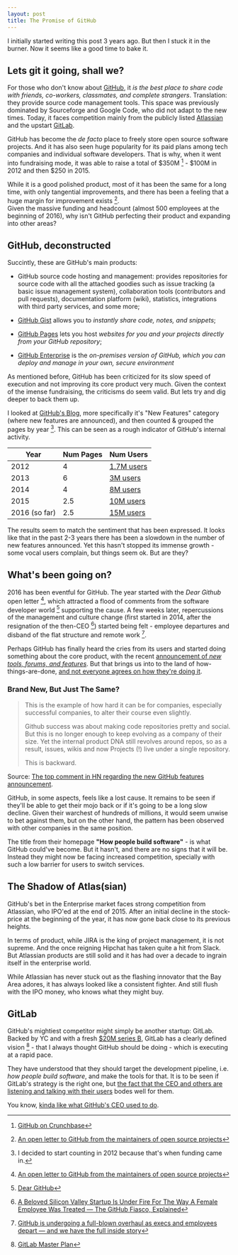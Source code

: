 ```yaml
---
layout: post
title: The Promise of GitHub
---
```


I initially started writing this post 3 years ago. But then I stuck it in the burner. Now it seems like a good time to bake it.



## Lets git it going, shall we?

For those who don't know about [GitHub](https://github.com/), it *is the best place to share code with friends, co-workers, classmates, and complete strangers*.
Translation: they provide source code management tools. This space was previously dominated by Sourceforge and Google Code, who did not adapt to the new times. Today, it faces competition mainly from the publicly listed [Atlassian](https://www.atlassian.com/) and the upstart [GitLab](https://gitlab.com).

GitHub has become the *de facto* place to freely store open source software projects. And it has also seen huge popularity for its paid plans among tech companies and individual software developers. That is why, when it went into fundraising mode, it was able to raise a total of $350M [^1] - $100M in 2012 and then $250 in 2015.

[^1]: [GitHub on Crunchbase](https://www.crunchbase.com/organization/github#/entity)

While it is a good polished product, most of it has been the same for a long time, with only tangential improvements, and there has been a feeling that a huge margin for improvement exists [^2].<br/>
Given the massive funding and headcount (almost 500 employees at the beginning of 2016), why isn't GitHub perfecting their product and expanding into other areas?

[^2]: [An open letter to GitHub from the maintainers of open source projects](https://github.com/dear-github/dear-github)



## GitHub, deconstructed

Succintly, these are GitHub's main products:

- GitHub source code hosting and management: provides repositories for source code with all the attached goodies such as issue tracking (a basic issue management system), collaboration tools (contributors and pull requests), documentation platform (wiki), statistics, integrations with third party services, and some more;

- [GitHub Gist](https://gist.github.com/) allows you to *instantly share code, notes, and snippets*;

- [GitHub Pages](https://pages.github.com/) lets you host *websites for you and your projects directly from your GitHub repository*;

- [GitHub Enterprise](https://enterprise.github.com/home) is the *on-premises version of GitHub, which you can deploy and manage in your own, secure environment*

As mentioned before, GitHub has been criticized for its slow speed of execution and not improving its core product very much.
Given the context of the imense fundraising, the criticisms do seem valid. But lets try and dig deeper to back them up.

I looked at [GitHub's Blog](https://github.com/blog/category/ship), more specifically it's "New Features" category (where new features are announced), and then counted & grouped the pages by year [^3]. This can be seen as a rough indicator of GitHub's internal activity.

[^3]: I decided to start counting in 2012 because that's when funding came in.

| Year | Num Pages | Num Users |
| ---- | ------ | ------ |
| 2012 | 4 | [1.7M users](http://www.wsj.com/articles/SB10001424052702303292204577517111643094308) |
| 2013 | 6 | [3M users](https://github.com/blog/1382-three-million-users) |
| 2014 | 4 | [8M users](https://github.com/blog/1987-github-s-2014-transparency-report) |
| 2015 | 2.5 | [10M users](http://www.wsj.com/article_email/github-raises-250-million-at-2-billion-valuation-1438206722-lMyQjAxMTA1NjI1OTEyNzk0Wj) |
| 2016 (so far) | 2.5 | [15M users](view-source:https://github.com/) |

The results seem to match the sentiment that has been expressed. It looks like that in the past 2-3 years there has been a slowdown in the number of new features announced. Yet this hasn't stopped its immense growth - some vocal users complain, but things seem ok. But are they?



## What's been going on?

2016 has been eventful for GitHub.
The year started with the *Dear Github* open letter [^2], which attracted a flood of comments from the software developer world [^4] supporting the cause.
A few weeks later, repercussions of the management and culture change (first started in 2014, after the resignation of the then-CEO [^5]) started being felt - employee departures and disband of the flat structure and remote work [^6].

[^4]: [Dear GitHub](https://news.ycombinator.com/item?id=10904671)

[^5]: [A Beloved Silicon Valley Startup Is Under Fire For The Way A Female Employee Was Treated — The GitHub Fiasco, Explained](http://www.businessinsider.com/github-harassment-story-2014-4)

[^6]: [GitHub is undergoing a full-blown overhaul as execs and employees depart — and we have the full inside story](http://www.businessinsider.com/github-the-full-inside-story-2016-2)

Perhaps GitHub has finally heard the cries from its users and started doing something about the core product, with the recent [announcement of *new tools, forums, and features*](https://github.com/blog/2256-a-whole-new-github-universe-announcing-new-tools-forums-and-features%20announcing%20new%20tools,%20forums,%20and%20features).
But that brings us into to the land of how-things-are-done, [and not everyone agrees on how they're doing it](https://news.ycombinator.com/item?id=12499642).


### Brand New, But Just The Same?

> This is the example of how hard it can be for companies, especially successful companies, to alter their course even slightly.
>
> Github success was about making code repositories pretty and social. But this is no longer enough to keep evolving as a company of their size. Yet the internal product DNA still revolves around repos, so as a result, issues, wikis and now Projects (!) live under a single repository.
>
> This is backward.

Source: [The top comment in HN regarding the new GitHub features announcement](https://news.ycombinator.com/item?id=12502149).

GitHub, in some aspects, feels like a lost cause.
It remains to be seen if they'll be able to get their mojo back or if it's going to be a long slow decline.
Given their warchest of hundreds of millions, it would seem unwise to bet against them, but on the other hand, the pattern has been observed with other companies in the same position.

The title from their homepage **"How people build software"** - is what GitHub could've become. But it hasn't, and there are no signs that it will be.
Instead they might now be facing increased competition, specially with such a low barrier for users to switch services.



## The Shadow of Atlas(sian)

GitHub's bet in the Enterprise market faces strong competition from Atlassian, who IPO'ed at the end of 2015.
After an initial decline in the stock-price at the beginning of the year, it has now gone back close to its previous heights.

In terms of product, while JIRA is the king of project management, it is not supreme.
And the once reigning Hipchat has taken quite a hit from Slack.
But Atlassian products are still solid and it has had over a decade to ingrain itself in the enterprise world.

While Atlassian has never stuck out as the flashing innovator that the Bay Area adores, it has always looked like a consistent fighter.
And still flush with the IPO money, who knows what they might buy.


## GitLab

GitHub's mightiest competitor might simply be another startup: GitLab.
Backed by YC and with a fresh [$20M series B](https://techcrunch.com/2016/09/13/gitlab-secures-20-million-series-b/), GitLab has a clearly defined vision [^7] - that I always thought GitHub should be doing - which is executing at a rapid pace.

[^7]: [GitLab Master Plan](https://about.gitlab.com/2016/09/13/gitlab-master-plan/)

They have understood that they should target the development pipeline, i.e. *how people build software*, and make the tools for that.
It is to be seen if GitLab's strategy is the right one, but [the fact that the CEO and others are listening and talking with their users](https://news.ycombinator.com/threads?id=sytse) bodes well for them.

You know, [kinda like what GitHub's CEO used to do](https://news.ycombinator.com/threads?id=defunkt).
